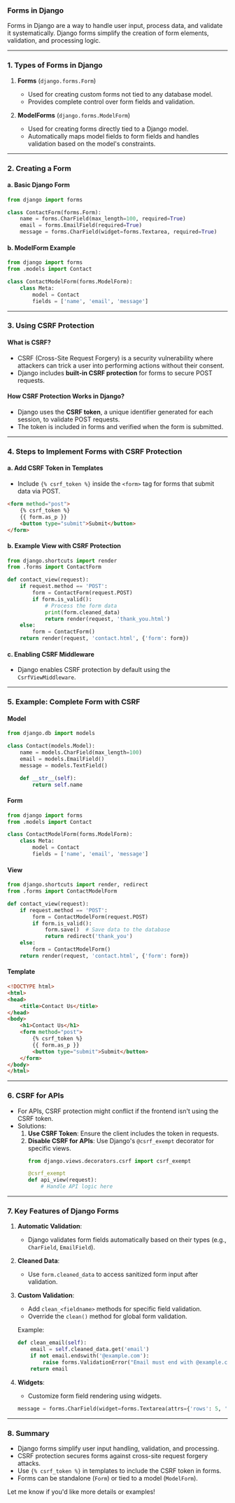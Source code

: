 ### **Forms in Django**

Forms in Django are a way to handle user input, process data, and validate it systematically. Django forms simplify the creation of form elements, validation, and processing logic.

---

### **1. Types of Forms in Django**
1. **Forms** (`django.forms.Form`)
   - Used for creating custom forms not tied to any database model.
   - Provides complete control over form fields and validation.

2. **ModelForms** (`django.forms.ModelForm`)
   - Used for creating forms directly tied to a Django model.
   - Automatically maps model fields to form fields and handles validation based on the model's constraints.

---

### **2. Creating a Form**

#### **a. Basic Django Form**
```python
from django import forms

class ContactForm(forms.Form):
    name = forms.CharField(max_length=100, required=True)
    email = forms.EmailField(required=True)
    message = forms.CharField(widget=forms.Textarea, required=True)
```

#### **b. ModelForm Example**
```python
from django import forms
from .models import Contact

class ContactModelForm(forms.ModelForm):
    class Meta:
        model = Contact
        fields = ['name', 'email', 'message']
```

---

### **3. Using CSRF Protection**

#### **What is CSRF?**
- CSRF (Cross-Site Request Forgery) is a security vulnerability where attackers can trick a user into performing actions without their consent.
- Django includes **built-in CSRF protection** for forms to secure POST requests.

#### **How CSRF Protection Works in Django?**
- Django uses the **CSRF token**, a unique identifier generated for each session, to validate POST requests.
- The token is included in forms and verified when the form is submitted.

---

### **4. Steps to Implement Forms with CSRF Protection**

#### **a. Add CSRF Token in Templates**
- Include `{% csrf_token %}` inside the `<form>` tag for forms that submit data via POST.
```html
<form method="post">
    {% csrf_token %}
    {{ form.as_p }}
    <button type="submit">Submit</button>
</form>
```

#### **b. Example View with CSRF Protection**
```python
from django.shortcuts import render
from .forms import ContactForm

def contact_view(request):
    if request.method == 'POST':
        form = ContactForm(request.POST)
        if form.is_valid():
            # Process the form data
            print(form.cleaned_data)
            return render(request, 'thank_you.html')
    else:
        form = ContactForm()
    return render(request, 'contact.html', {'form': form})
```

#### **c. Enabling CSRF Middleware**
- Django enables CSRF protection by default using the `CsrfViewMiddleware`.

---

### **5. Example: Complete Form with CSRF**

#### **Model**
```python
from django.db import models

class Contact(models.Model):
    name = models.CharField(max_length=100)
    email = models.EmailField()
    message = models.TextField()

    def __str__(self):
        return self.name
```

#### **Form**
```python
from django import forms
from .models import Contact

class ContactModelForm(forms.ModelForm):
    class Meta:
        model = Contact
        fields = ['name', 'email', 'message']
```

#### **View**
```python
from django.shortcuts import render, redirect
from .forms import ContactModelForm

def contact_view(request):
    if request.method == 'POST':
        form = ContactModelForm(request.POST)
        if form.is_valid():
            form.save()  # Save data to the database
            return redirect('thank_you')
    else:
        form = ContactModelForm()
    return render(request, 'contact.html', {'form': form})
```

#### **Template**
```html
<!DOCTYPE html>
<html>
<head>
    <title>Contact Us</title>
</head>
<body>
    <h1>Contact Us</h1>
    <form method="post">
        {% csrf_token %}
        {{ form.as_p }}
        <button type="submit">Submit</button>
    </form>
</body>
</html>
```

---

### **6. CSRF for APIs**
- For APIs, CSRF protection might conflict if the frontend isn't using the CSRF token.
- Solutions:
  1. **Use CSRF Token**: Ensure the client includes the token in requests.
  2. **Disable CSRF for APIs**: Use Django's `@csrf_exempt` decorator for specific views.
     ```python
     from django.views.decorators.csrf import csrf_exempt

     @csrf_exempt
     def api_view(request):
         # Handle API logic here
     ```

---

### **7. Key Features of Django Forms**
1. **Automatic Validation**:
   - Django validates form fields automatically based on their types (e.g., `CharField`, `EmailField`).

2. **Cleaned Data**:
   - Use `form.cleaned_data` to access sanitized form input after validation.

3. **Custom Validation**:
   - Add `clean_<fieldname>` methods for specific field validation.
   - Override the `clean()` method for global form validation.

   Example:
   ```python
   def clean_email(self):
       email = self.cleaned_data.get('email')
       if not email.endswith('@example.com'):
           raise forms.ValidationError("Email must end with @example.com")
       return email
   ```

4. **Widgets**:
   - Customize form field rendering using widgets.
   ```python
   message = forms.CharField(widget=forms.Textarea(attrs={'rows': 5, 'cols': 30}))
   ```

---

### **8. Summary**
- Django forms simplify user input handling, validation, and processing.
- CSRF protection secures forms against cross-site request forgery attacks.
- Use `{% csrf_token %}` in templates to include the CSRF token in forms.
- Forms can be standalone (`Form`) or tied to a model (`ModelForm`).

Let me know if you'd like more details or examples!